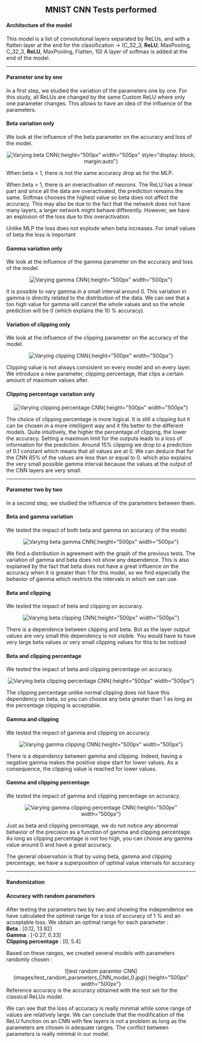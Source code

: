 <div align="center">

## **MNIST CNN Tests performed**
</div>

#### **Architecture of the model**

This model is a list of convolutional layers separated by ReLUs, and with a flatten layer at the end for the classification →  (C_32_3, **ReLU**, MaxPooling, C_32_3, **ReLU**, MaxPooling, Flatten, 10)
A layer of softmax is added at the end of the model.
________
#### **Parameter one by one**

In a first step, we studied the variation of the parameters one by one.
For this study, all ReLUs are changed by the same Custom ReLU where only one parameter changes. This allows to have an idea of the influence of the parameters. 

#### Beta variation only
We look at the influence of the beta parameter on the accuracy and loss of the model.
<div align="center">

![Varying beta CNN](images/varying_beta/test_MNIST_model_CNN.jpg){:height="500px" width="500px" style="display: block; margin:auto"}
</div>

When beta < 1, there is not the same accuracy drop as for the MLP. 
 
When beta > 1, there is an overactivation of neurons. The ReLU has a linear part and since all the data are overactivated, the prediction remains the same. Softmax chooses the highest value so beta does not affect the accuracy. This may also be due to the fact that the network does not have many layers, a larger network might behave differently. However, we have an explosion of the loss due to this overactivation.

Unlike MLP the loss does not explode when beta increases. For small values of beta the loss is important


#### Gamma variation only
We look at the influence of the gamma parameter on the accuracy and loss of the model.
<div align="center">

![Varying gamma CNN](images/varying_gamma/test_MNIST_model_CNN.jpg){:height="500px" width="500px"}
</div>
It is possible to vary gamma in a small interval around 0. This variation in gamma is directly related to the distribution of the data. We can see that a too high value for gamma will cancel the whole values and so the whole prediction will be 0 (which explains the 10 % accuracy).


#### Variation of clipping only
We look at the influence of the clipping parameter on the accuracy of the model.
<div align="center">

![Varying clipping CNN](images/varying_clipping/test_MNIST_model_CNN.jpg){:height="500px" width="500px"}
</div>

Clipping value is not always consistent on every model and on every layer. We introduce a new parameter, clipping percentage, that clips a certain amount of maximum values after. 

#### Clipping percentage variation only
<div align="center">

![Varying clipping percentage CNN](images/varying_clipping/test_percentage_MNIST_model_CNN.jpg){:height="500px" width="500px"}
</div>
The choice of clipping percentage is more logical. It is still a clipping but it can be chosen in a more intelligent way and it fits better to the different models.
Quite intuitively, the higher the percentage of clipping, the lower the accuracy. Setting a maximum limit for the outputs leads to a loss of information for the prediction. 
Around 15% clipping we drop to a prediction of 0.1 constant which means that all values are at 0. We can deduce that for the CNN 85% of the values are less than or equal to 0. which also explains the very small possible gamma interval because the values at the output of the CNN layers are very small.


_____
#### **Parameter two by two**

In a second step, we studied the influence of the parameters between them.

#### Beta and gamma variation 
We tested the impact of both beta and gamma on accuracy of the model. 
<div align="center">

![Varying beta gamma CNN](images/varying_beta_gamma/test_MNIST_model_CNN.jpg){:height="500px" width="500px"}
</div>  
We find a distribution in agreement with the graph of the previous tests. The variation of gamma and beta does not show any dependence. This is also explained by the fact that beta does not have a great influence on the accuracy when it is greater than 1 for this model, so we find especially the behavior of gamma which restricts the intervals in which we can use. 

#### Beta and clipping
We tested the impact of beta and clipping on accuracy.
<div align="center">

![Varying beta clipping CNN](images/varying_beta_clipping/test_MNIST_model_CNN.jpg){:height="500px" width="500px"}
</div>  
There is a dependence between clipping and beta. But as the layer output values are very small this dependency is not visible. You would have to have very large beta values or very small clipping values for this to be noticed

#### Beta and clipping percentage
We tested the impact of beta and clipping percentage on accuracy.
<div align="center">

![Varying beta clipping percentage CNN](images/varying_beta_clipping/test_percentage_MNIST_model_CNN.jpg){:height="500px" width="500px"}
</div>  
The clipping percentage unlike normal clipping does not have this dependency on beta, so you can choose any beta greater than 1 as long as the percentage clipping is acceptable.

#### Gamma and clipping
We tested the impact of gamma and clipping on accuracy.
<div align="center">

![Varying gamma clipping CNN](images/varying_gamma_clipping/test_MNIST_model_CNN.jpg){:height="500px" width="500px"}
</div>
There is a dependency between gamma and clipping. Indeed, having a negative gamma makes the positive slope start for lower values. As a consequence, the clipping value is reached for lower values.

#### Gamma and clipping percentage
We tested the impact of gamma and clipping percentage on accuracy.
<div align="center">

![Varying gamma clipping percentage CNN](images/varying_gamma_clipping/test_percentage_MNIST_model_CNN.jpg){:height="500px" width="500px"}
</div>
Just as beta and clipping percentage, we do not notice any abnormal behavior of the precision as a function of gamma and clipping percentage.
As long as clipping percentage is not too high, you can choose any gamma value around 0 and have a great accuracy. 

The general observation is that by using beta, gamma and clipping percentage, we have a superposition of optimal value intervals for accuracy
______
#### **Randomization**

#### Accuracy with random parameters
After testing the parameters two by two and showing the independence we have calculated the optimal range for a loss of accuracy of 1 % and an acceptable loss. We obtain an optimal range for each parameter :  
**Beta** : [0.12, 13.92]  
**Gamma** : [-0.27, 0.33]  
**Clipping percentage** : [0, 5.4]  

Based on these ranges, we created several models with parameters randomly chosen :  
<div align="center">
![test random paramter CNN](images/test_random_parameters_CNN_model_0.jpg){:height="500px" width="500px"}

</div>  
Reference accuracy is the accuracy obtained with the test set for the classical ReLUs model.  

We can see that the loss of accuracy is really minimal while some range of values are relatively large. We can conclude that the modification of the ReLU function on an CNN with few layers is not a problem as long as the parameters are chosen in adequate ranges. The conflict between parameters is really minimal in our model.


